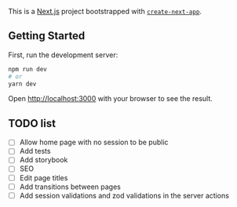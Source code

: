 This is a [Next.js](https://nextjs.org/) project bootstrapped with [`create-next-app`](https://github.com/vercel/next.js/tree/canary/packages/create-next-app).

## Getting Started

First, run the development server:

```bash
npm run dev
# or
yarn dev
```

Open [http://localhost:3000](http://localhost:3000) with your browser to see the result.

## TODO list

- [ ] Allow home page with no session to be public
- [ ] Add tests
- [ ] Add storybook
- [ ] SEO
- [ ] Edit page titles
- [ ] Add transitions between pages
- [ ] Add session validations and zod validations in the server actions
